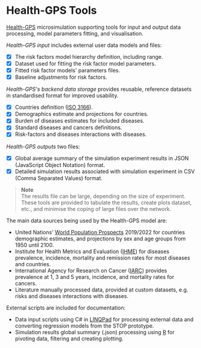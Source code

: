 # Health-GPS Tools

[Health-GPS](https://github.com/imperialCHEPI/healthgps) microsimulation supporting tools for input and output data processing, model parameters fitting, and visualisation.

*Health-GPS input* includes external user data models and files:
- [x] The risk factors model hierarchy definition, including range.
- [x] Dataset used for fitting the risk factor model parameters.
- [x] Fitted risk factor models' parameters files.
- [x] Baseline adjustments for risk factors.

*Health-GPS's backend data storage* provides reusable, reference datasets in standardised format for improved usability.
- [x] Countries definition ([ISO 3166](https://www.iso.org/iso-3166-country-codes.html)).
- [x] Demographics estimate and projections for countries.
- [x] Burden of diseases estimates for included diseases.
- [x] Standard diseases and cancers definitions.
- [x] Risk-factors and diseases interactions with diseases.

*Health-GPS outputs* two files:
- [x] Global average summary of the simulation experiment results in JSON (JavaScript Object Notation) format.
- [x] Detailed simulation results associated with simulation experiment in CSV (Comma Separated Values) format.

> **Note**  
> The results file can be large, depending on the size of experiment. These tools are provided to tabulate the results, create plots dataset, etc., and minimise the coping of large files over the network.

The main data sources being used by the Health-GPS model are:
- United Nations' [World Population Prospects](https://population.un.org/wpp/) 2019/2022 for countries demographic estimates, and projections by sex and age groups from 1950 until 2100.
- Institute for Health Metrics and Evaluation ([IHME](https://www.healthdata.org)) for diseases prevalence, incidence, mortality and remission rates for most diseases and countries.
- International Agency for Research on Cancer ([IARC](https://www.iarc.who.int)) provides prevalence at 1, 3 and 5 years, incidence, and mortality rates for cancers.
- Literature manually processed data, provided at custom datasets, e.g. risks and diseases interactions with diseases.

External scripts are included for documentation:
- Data input scripts using C# in [LINQPad](https://www.linqpad.net) for processing external data and converting regression models from the STOP prototype.
- Simulation results global summary (.json) processing using [R](https://www.r-project.org) for pivoting data, filtering and creating plotting.
